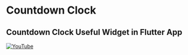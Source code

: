 # Countdown Clock
## Countdown Clock Useful Widget in Flutter App



[![YouTube](https://img.youtube.com/vi/saa3T0tfdY4/0.jpg)](https://youtu.be/saa3T0tfdY4 "Countdown Clock Useful Widget in Flutter App")
